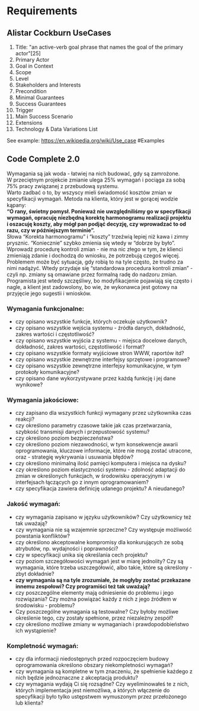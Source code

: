# Requirements

## Alistar Cockburn UseCases

1. Title: "an active-verb goal phrase that names the goal of the primary actor"[25]
1. Primary Actor
1. Goal in Context
1. Scope
1. Level
1. Stakeholders and Interests
1. Precondition
1. Minimal Guarantees
1. Success Guarantees
1. Trigger
1. Main Success Scenario
1. Extensions
1. Technology & Data Variations List

See example: <https://en.wikipedia.org/wiki/Use_case> #Examples

## Code Complete 2.0

Wymagania są jak woda - łatwiej na nich budować, gdy są zamrożone.  
W przeciętnym projekcie zmianie ulega 25% wymagań i pociąga za sobą 75% pracy związanej z przebudową systemu.  
Warto zadbać o to, by wszyscy mieli świadomość kosztów  zmian w specyfikacji wymagań. Metoda na klienta, który jest w gorącej wodzie kąpany:  
**“O rany, świetny pomysł.  Ponieważ nie uwzględniliśmy go w specyfikacji wymagań, opracuję niezbędną korektę harmonogramu realizacji projektu i oszacuję koszty, aby mógł pan podjąć decyzję, czy wprowadzać to od razu, czy w późniejszym terminie”.**  
Słowa “Korekta harmonogramu” i “koszty” trzeźwią lepiej niż kawa i zimny prysznic. “Koniecznie” szybko zmienia się wtedy w “dobrze by było”.  
Wprowadź procedurę kontroli zmian - nie ma nic złego w tym, że klienci zmieniają zdanie i dochodzą do wniosku, że potrzebują czegoś więcej.  
Problemem może być sytuacja, gdy robią to na tyle często, że trudno za nimi nadążyć. Wtedy przydaje się “standardowa procedura kontroli zmian” - czyli np. zmiany są omawiane przez formalną radę do nadzoru zmian. Programista jest wtedy szczęśliwy, bo modyfikacjenie pojawiają się często i nagle, a klient jest zadowolony, bo wie, że wykonawca jest gotowy na przyjęcie jego sugestii i wniosków.


### Wymagania funkcjonalne:

- czy opisano wszystkie funkcje, których oczekuje użytkownik?
- czy opisano wszystkie wejścia systemu - źródła danych, dokładność, zakres wartości i częstotliwość?
- czy opisano wszystkie wyjścia z systemu - miejsca docelowe danych, dokładność, zakres wartości, częstotliwość i format?
- czy opisano wszystkie formaty wyjściowe stron WWW, raportów itd?
- czy opisano wszystkie zewnętrzne interfejsy sprzętowe i programowe?
- czy opisano wszystkie zewnętrzne interfejsy komunikacyjne, w tym protokoły komunikacyjne?
- czy opisano dane wykorzystywane przez każdą funkcję i jej dane wynikowe?

### Wymagania jakościowe:

- czy zapisano dla wszystkich funkcji wymagany przez użytkownika czas reakcji?
- czy określono parametry czasowe takie jak czas przetwarzania, szybkość transmisji danych i przepustowość systemu?
- czy określono poziom bezpieczeństwa?
- czy określono poziom niezawodności, w tym konsekwencje awarii oprogramowania, kluczowe informacje, które nie mogą zostać utracone, oraz - strategię wykrywania i usuwania błędów?
- czy określono minimalną ilość pamięci komputera i miejsca na dysku?
- czy określono poziom elastyczności systemu - zdolność adaptacji do zmian w określonych funkcjach, w środowisku operacyjnym i w  interfejsach łączących go z innym oprogramowaniem?
- czy specyfikacja zawiera definicję udanego projektu? A nieudanego?

### Jakość wymagań:

- czy wymagania zapisano w języku użytkowników? Czy użytkownicy też tak uważają?
- czy wymagania nie są wzajemnie sprzeczne? Czy występuje możliwość powstania konfliktów?
- czy określono akceptowalne kompromisy dla konkurujących ze sobą atrybutów, np. wydajności i poprawności?
- czy w specyfikacji unika się określania cech projektu?
- czy poziom szczegółowości wymagań jest w miarę jednolity? Czy są wymagania, które trzeba uszczegółowić, albo takie, które są określony - zbyt dokładnie?
- **czy wymagania są na tyle zrozumiałe, że mogłyby zostać przekazane innemu zespołowi? Czy programiści też tak uważają?**
- czy poszczególne elementy mają odniesienie do problemu i jego rozwiązania? Czy można powiązać każdy z nich z jego źródłem w środowisku - problemu?
- Czy poszczególne wymagania są testowalne? Czy byłoby możliwe określenie tego, czy zostały spełnione, przez niezależny zespół?
- czy określono możliwe zmiany w wymaganiach i prawdopodobieństwo ich wystąpienie?

### Kompletność wymagań:

- czy dla informacji niedostępnych przed rozpoczęciem budowy oprogramowania określono obszary niekompletności wymagań?
- czy wymagania są kompletne w tym znaczeniu, że spełnienie każdego z nich będzie jednoznaczne z akceptacją produktu?
- czy wymagania wydają Ci się rozsądne? Czy wyeliminowałeś te z nich, których implementacja jest niemożliwa, a których włączenie do specyfikacji było tylko ustępstwem wymuszonym przez przełożonego lub klienta?
